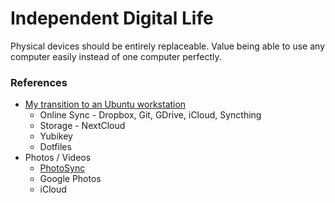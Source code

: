 # Independent Digital Life

Physical devices should be entirely replaceable.
Value being able to use any computer easily instead of one computer perfectly.

### References

- [My transition to an Ubuntu workstation](https://ryannjohnson.com/writing/my-transition-to-an-ubuntu-workstation/)
	+ Online Sync - Dropbox, Git, GDrive, iCloud, Syncthing
	+ Storage - NextCloud
	+ Yubikey
	+ Dotfiles
- Photos / Videos
  + [PhotoSync](https://www.photosync-app.com/)
  + Google Photos
  + iCloud
